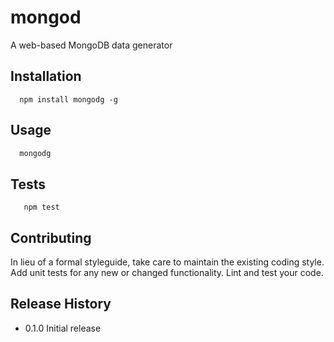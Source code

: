 mongod
=========

A web-based MongoDB data generator

## Installation

```shell
  npm install mongodg -g
```

## Usage

```js
  mongodg
```

## Tests

```shell
   npm test
```

## Contributing

In lieu of a formal styleguide, take care to maintain the existing coding style.
Add unit tests for any new or changed functionality. Lint and test your code.

## Release History

* 0.1.0 Initial release